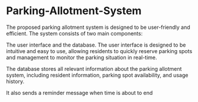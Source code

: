 # Parking-Allotment-System
The proposed parking allotment system is designed to be user-friendly and efficient. 
The system consists of two main components: 

The user interface and the database. The user interface is designed to be intuitive
and easy to use, allowing residents to quickly reserve parking spots and
management to monitor the parking situation in real-time. 

The database stores all relevant information about the parking allotment system,
including resident information, parking spot availability, and usage history.

It also sends a reminder message when time is about to end
